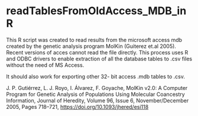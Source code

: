 # readTablesFromOldAccess_MDB_inR

This R script was created to read results from the microsoft access mdb created by the genetic analysis program MolKin (Guiterez et.al 2005). Recent versions of acces cannot read the file directly.  This process uses R and ODBC drivers to enable extraction of all the database tables to .csv files without the need of MS Access.

It should also work for exporting other 32- bit access .mdb tables to .csv.




J. P. Gutiérrez, L. J. Royo, I. Álvarez, F. Goyache, MolKin v2.0: A Computer Program for Genetic Analysis of Populations Using Molecular Coancestry Information, Journal of Heredity, Volume 96, Issue 6, November/December 2005, Pages 718–721, https://doi.org/10.1093/jhered/esi118
